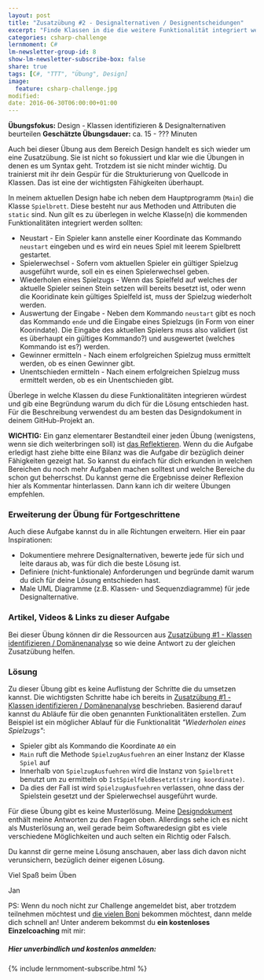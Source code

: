 ```yaml
---
layout: post
title: "Zusatzübung #2 - Designalternativen / Designentscheidungen"
excerpt: "Finde Klassen in die die weitere Funktionalität integriert werden kann."
categories: csharp-challenge
lernmoment: C#
lm-newsletter-group-id: 8
show-lm-newsletter-subscribe-box: false
share: true
tags: [C#, "TTT", "Übung", Design]
image:
  feature: csharp-challenge.jpg
modified:
date: 2016-06-30T06:00:00+01:00
---
```


**Übungsfokus:** Design - Klassen identifizieren & Designalternativen beurteilen
**Geschätzte Übungsdauer:** ca. 15 - ??? Minuten

Auch bei dieser Übung aus dem Bereich Design handelt es sich wieder um eine Zusatzübung. Sie ist nicht so fokussiert und klar wie die Übungen in denen es um Syntax geht. Trotzdem ist sie nicht minder wichtig. Du trainierst mit ihr dein Gespür für die Strukturierung von Quellcode in Klassen. Das ist eine der wichtigsten Fähigkeiten überhaupt.

In meinem aktuellen Design habe ich neben dem Hauptprogramm (`Main`) die Klasse `Spielbrett`. Diese besteht nur aus Methoden und Attributen die `static` sind. Nun gilt es zu überlegen in welche Klasse(n) die kommenden Funktionalitäten integriert werden sollten:

 - Neustart - Ein Spieler kann anstelle einer Koordinate das Kommando `neustart` eingeben und es wird ein neues Spiel mit leerem Spielbrett gestartet.
 - Spielerwechsel - Sofern vom aktuellen Spieler ein gültiger Spielzug ausgeführt wurde, soll ein es einen Spielerwechsel geben.
 - Wiederholen eines Spielzugs - Wenn das Spielfeld auf welches der aktuelle Spieler seinen Stein setzen will bereits besetzt ist, oder wenn die Kooridinate kein gültiges Spielfeld ist, muss der Spielzug wiederholt werden.
 - Auswertung der Eingabe - Neben dem Kommando `neustart` gibt es noch das Kommando `ende` und die Eingabe eines Spielzugs (in Form von einer Koorindate). Die Eingabe des aktuellen Spielers muss also validiert (ist es überhaupt ein gültiges Kommando?) und ausgewertet (welches Kommando ist es?) werden.
 - Gewinner ermitteln - Nach einem erfolgreichen Spielzug muss ermittelt werden, ob es einen Gewinner gibt.
 - Unentschieden ermitteln - Nach einem erfolgreichen Spielzug muss ermittelt werden, ob es ein Unentschieden gibt.

Überlege in welche Klassen du diese Funktionalitäten integrieren würdest und gib eine Begründung warum du dich für die Lösung entschieden hast. Für die Beschreibung verwendest du am besten das Designdokument in deinem GitHub-Projekt an. 

**WICHTIG:** Ein ganz elementarer Bestandteil einer jeden Übung (wenigstens, wenn sie dich weiterbringen soll) ist [das Reflektieren](http://clean-code-developer.de/die-grade/roter-grad/#Taeglich_reflektieren). Wenn du die Aufgabe erledigt hast ziehe bitte eine Bilanz was die Aufgabe dir bezüglich deiner Fähigkeiten gezeigt hat. So kannst du einfach für dich erkunden in welchen Bereichen du noch mehr Aufgaben machen solltest und welche Bereiche du schon gut beherrschst. Du kannst gerne die Ergebnisse deiner Reflexion hier als Kommentar hinterlassen. Dann kann ich dir weitere Übungen empfehlen.

### Erweiterung der Übung für Fortgeschrittene

Auch diese Aufgabe kannst du in alle Richtungen erweitern. Hier ein paar Inspirationen:

 - Dokumentiere mehrere Designalternativen, bewerte jede für sich und leite daraus ab, was für dich die beste Lösung ist.
 - Definiere (nicht-funktionale) Anforderungen und begründe damit warum du dich für deine Lösung entschieden hast.
 - Male UML Diagramme (z.B. Klassen- und Sequenzdiagramme) für jede Designalternative.

### Artikel, Videos & Links zu dieser Aufgabe

Bei dieser Übung können dir die Ressourcen aus [Zusatzübung #1 - Klassen identifizieren / Domänenanalyse](/csharp-challenge/zusatzuebung-1-klassen-identifizieren/) so wie deine Antwort zu der gleichen Zusatzübung helfen.

### Lösung

Zu dieser Übung gibt es keine Auflistung der Schritte die du umsetzen kannst. Die wichtigsten Schritte habe ich bereits in [Zusatzübung #1 - Klassen identifizieren / Domänenanalyse](/csharp-challenge/zusatzuebung-1-klassen-identifizieren/) beschrieben. Basierend darauf kannst du Abläufe für die oben genannten Funktionalitäten erstellen. Zum Beispiel ist ein möglicher Ablauf für die Funktionalität *"Wiederholen eines Spielzugs"*:

 - Spieler gibt als Kommando die Koordinate `A0` ein
 - `Main` ruft die Methode `SpielzugAusfuehren` an einer Instanz der Klasse `Spiel` auf
 - Innerhalb von `SpielzugAusfuehren` wird die Instanz von `Spielbrett` benutzt um zu ermitteln ob `IstSpielfeldBesetzt(string koordinate)`.
 - Da dies der Fall ist wird `SpielzugAusfuehren` verlassen, ohne dass der Spielstein gesetzt und der Spielerwechsel ausgeführt wurde.

Für diese Übung gibt es keine Musterlösung. Meine [Designdokument](https://github.com/LernMoment/ttt-challenge/blob/master/Design.md) enthält meine Antworten zu den Fragen oben. Allerdings sehe ich es nicht als Musterlösung an, weil gerade beim Softwaredesign gibt es viele verschiedene Möglichkeiten und auch selten ein Richtig oder Falsch.

Du kannst dir gerne meine Lösung anschauen, aber lass dich davon nicht verunsichern, bezüglich deiner eigenen Lösung.

Viel Spaß beim Üben

Jan

PS: Wenn du noch nicht zur Challenge angemeldet bist, aber trotzdem teilnehmen möchtest und [die vielen Boni](/csharp-challenge/deine-vorteile-bei-anmeldung/) bekommen möchtest, dann melde dich schnell an! Unter anderem bekommst du **ein kostenloses Einzelcoaching** mit mir:

<div class="subscribe-notice">
  <h5>Hier unverbindlich und kostenlos anmelden:</h5>
    {% include lernmoment-subscribe.html %}
</div>
